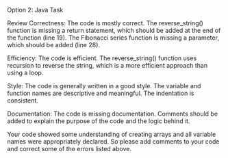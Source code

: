 Option 2: Java Task

Review
Correctness: The code is mostly correct. The reverse_string() function is missing a return statement, which should be added at the end of the function (line 19). The Fibonacci series function is missing a parameter, which should be added (line 28).

Efficiency: The code is efficient. The reverse_string() function uses recursion to reverse the string, which is a more efficient approach than using a loop.

Style: The code is generally written in a good style. The variable and function names are descriptive and meaningful. The indentation is consistent.

Documentation: The code is missing documentation. Comments should be added to explain the purpose of the code and the logic behind it.

Your code showed some understanding of creating arrays and all variable names were appropriately declared.
So please add comments to your code and correct some of the errors listed above.






